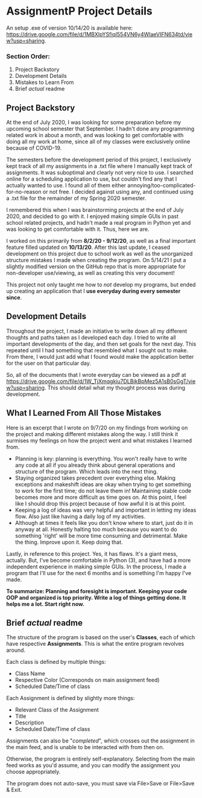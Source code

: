 # AssignmentP Project Details

An setup .exe of version 10/14/20 is available here: https://drive.google.com/file/d/1MBXlpYSfiql554VN6y4WlaeVIFN634td/view?usp=sharing.

### Section Order:
1. Project Backstory
2. Development Details
3. Mistakes to Learn From
4. Brief *actual* readme

## Project Backstory
At the end of July 2020, I was looking for some preparation before my upcoming school semester that September. I hadn't done any programming related work in about a month, and was looking to get comfortable with doing all my work at home, since all of my classes were exclusively online because of COVID-19.

The semesters before the development period of this project, I exclusively kept track of all my assignments in a .txt file where I manually kept track of assignments. It was suboptimal and clearly not very nice to use. I searched online for a scheduling application to use, but couldn't find any that I actually wanted to use. I found all of them either annoying/too-complicated-for-no-reason or not free. I decided against using any, and continued using a .txt file for the remainder of my Spring 2020 semester.

I remembered this when I was brainstorming projects at the end of July 2020, and decided to go with it. I enjoyed making simple GUIs in past school related projects, and hadn't made a real program in Python yet and was looking to get comfortable with it. Thus, here we are.

I worked on this primarily from **8/2/20 - 9/12/20**, as well as a final important feature filled updated on **10/13/20**. After this last update, I ceased development on this project due to school work as well as the unorganized structure mistakes I made when creating the program. On 5/14/21 I put a slightly modified version on the GitHub repo that is more appropriate for non-developer use/viewing, as well as creating this very document!

This project not only taught me how to *not* develop my programs, but ended up creating an application that I **use everyday during every semester since**.

## Development Details
Throughout the project, I made an initiative to write down all my different thoughts and paths taken as I developed each day. I tried to write all important developments of the day, and then set goals for the next day. This repeated until I had something that resembled what I sought out to make. From there, I would just add what I found would make the application better for the user on that particular day.

So, all of the documents that I wrote everyday can be viewed as a pdf at https://drive.google.com/file/d/1W_TjXmqgkiu7DLBikBpMez5A1sB0sGgT/view?usp=sharing. This should detail what my thought process was during development.

## What I Learned From All Those Mistakes
Here is an excerpt that I wrote on 9/7/20 on my findings from working on the project and making different mistakes along the way. I still think it surmises my feelings on how the project went and what mistakes I learned from.

 - Planning is key: planning is everything. You won't really have to write any code at all if you already think about general operations and structure of the program. Which leads into the next thing.
 - Staying organized takes precedent over everything else. Making exceptions and makeshift ideas are okay when trying to get something to work for the first time; do not leave them in! Maintaining stable code becomes more and more difficult as time goes on. At this point, I feel like I should drop this project because of how awful it is at this point.
 - Keeping a log of ideas was very helpful and important in letting my ideas flow. Also just like having a daily log of my activities.
 - Although at times it feels like you don't know where to start, just do it in anyway at all. Honestly halting too much because you want to do something 'right' will be more time consuming and detrimental. Make the thing. Improve upon it. Keep doing that.

Lastly, in reference to this project. Yes, it has flaws. It's a giant mess, actually. But, I've become comfortable in Python (3), and have had a more independent experience in making simple GUIs. In the process, I made a program that I'll use for the next 6 months and is something I'm happy I've made.

**To summarize:
Planning and foresight is important.
Keeping your code OOP and organized is top priority.
Write a log of things getting done. It helps me a lot.
Start right now.**

## Brief *actual* readme
The structure of the program is based on the user's **Classes**, each of which have respective **Assignments**. This is what the entire program revolves around. 

Each class is defined by multiple things:
 - Class Name
 - Respective Color (Corresponds on main assignment feed)
 - Scheduled Date/Time of class

Each Assignment is defined by slightly more things:
 - Relevant Class of the Assignment
 - Title
 - Description
 - Scheduled Date/Time of class

Assignments can also be "*completed*", which crosses out the assignment in the main feed, and is unable to be interacted with from then on.

Otherwise, the program is entirely self-explanatory. Selecting from the main feed works as you'd assume, and you can modify the assignment you choose appropriately.

The program does not auto-save, you must save via File>Save or File>Save & Exit.